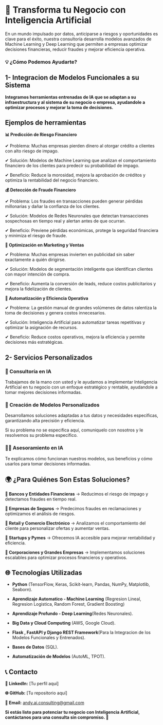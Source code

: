 # **🚀 Transforma tu Negocio con Inteligencia Artificial**

En un mundo impulsado por datos, anticiparse a riesgos y oportunidades es clave para el éxito, nuestra consultoría desarrolla modelos avanzados de Machine Learning y Deep Learning que permiten a empresas optimizar decisiones financieras, reducir fraudes y mejorar eficiencia operativa.

### 💡 ¿Cómo Podemos Ayudarte?

## 1- Integracion de Modelos Funcionales a su Sistema

**Integramos herramientas entrenadas de IA que se adaptan a su infraestructura y al sistema de su negocio o empresa, 
 ayudandole a optimizar procesos y mejorar la toma de decisiones.**

## Ejemplos de herramientas

**📊 Predicción de Riesgo Financiero**

✔ Problema: Muchas empresas pierden dinero al otorgar crédito a clientes con alto riesgo de impago.

✔ Solución: Modelos de Machine Learning que analizan el comportamiento financiero de los clientes para predecir su probabilidad de impago.

✔ Beneficio: Reduce la morosidad, mejora la aprobación de créditos y optimiza la rentabilidad del negocio financiero.

**💰 Detección de Fraude Financiero**

✔ Problema: Los fraudes en transacciones pueden generar pérdidas millonarias y dañar la confianza de los clientes.

✔ Solución: Modelos de Redes Neuronales que detectan transacciones sospechosas en tiempo real y alertan antes de que ocurran.

✔ Beneficio: Previene pérdidas económicas, protege la seguridad financiera y minimiza el riesgo de fraude.

**🎡 Optimización en Marketing y Ventas**

✔ Problema: Muchas empresas invierten en publicidad sin saber exactamente a quién dirigirse.

✔ Solución: Modelos de segmentación inteligente que identifican clientes con mayor intención de compra.

✔ Beneficio: Aumenta la conversión de leads, reduce costos publicitarios y mejora la fidelización de clientes.

**🔄 Automatización y Eficiencia Operativa**

✔ Problema: La gestión manual de grandes volúmenes de datos ralentiza la toma de decisiones y genera costos innecesarios.


✔ Solución: Inteligencia Artificial para automatizar tareas repetitivas y optimizar la asignación de recursos.

✔ Beneficio: Reduce costos operativos, mejora la eficiencia y permite decisiones más estratégicas.

## 2- Servicios Personalizados

### **💼 Consultoría en IA**

Trabajamos de la mano con usted y le ayudamos a implementar Inteligencia Artificial en tu negocio con un enfoque estratégico y rentable, ayudandole a tomar mejores decisiones informadas.

### **🔬 Creación de Modelos Personalizados**

Desarrollamos soluciones adaptadas a tus datos y necesidades específicas, garantizando alta precisión y eficiencia.

Si su problema no se especifica aquí, comuniquelo con nosotros y le resolvemos su problema especifico.

### **🧑‍🎓 Asesoramiento en IA**

Te explicamos cómo funcionan nuestros modelos, sus beneficios y cómo usarlos para tomar decisiones informadas.

## 🌍 ¿Para Quiénes Son Estas Soluciones?

**🏦 Bancos y Entidades Financieras** → Reducimos el riesgo de impago y detectamos fraudes en tiempo real.

**💼 Empresas de Seguros** → Predecimos fraudes en reclamaciones y optimizamos el análisis de riesgos.

**🛒 Retail y Comercio Electrónico** → Analizamos el comportamiento del cliente para personalizar ofertas y aumentar ventas.

**🌟 Startups y Pymes** → Ofrecemos IA accesible para mejorar rentabilidad y eficiencia.

**🏰 Corporaciones y Grandes Empresas** → Implementamos soluciones escalables para optimizar procesos financieros y operativos.

## 🌐 Tecnologías Utilizadas

- **Python** (TensorFlow, Keras, Scikit-learn, Pandas, NumPy, Matplotlib, Seaborn).

- **Aprendizaje Automatico - Machine Learning** (Regresion Lineal, Regresion Logistica, Random Forest, Gradient Boosting)

- **Aprendizaje Profundo - Deep Learning**(Redes Neuronales).
 
- **Big Data y Cloud Computing** (AWS, Google Cloud).
 
- **Flask , FastAPI y Django REST Framework**(Para la Integracion de los Modelos Funcionales y Entrenados).
 
- **Bases de Datos** (SQL).

- **Automatización de Modelos** (AutoML, TPOT).

## 📞 Contacto

**👥 LinkedIn:** [Tu perfil aquí]

**🌐 GitHub:** [Tu repositorio aquí]

**💌 Email:** andy.ai.consulting@gmail.com

**Si estás listo para potenciar tu negocio con Inteligencia Artificial, contáctanos para una consulta sin compromiso. 🚀**

